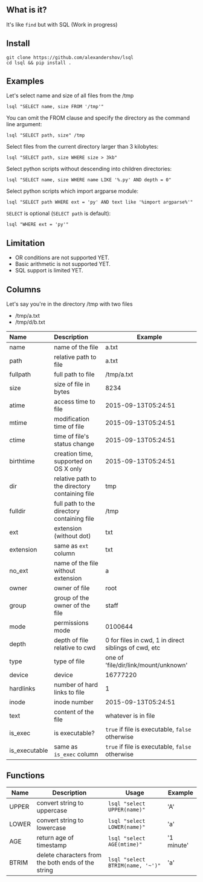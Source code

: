 ## What is it?
It's like `find` but with SQL (Work in progress)

## Install
```shell
git clone https://github.com/alexandershov/lsql
cd lsql && pip install .
```

## Examples
Let's select name and size of all files from the /tmp
```shell
lsql "SELECT name, size FROM '/tmp'"
```

You can omit the FROM clause and specify the directory as the command line argument:
```shell
lsql "SELECT path, size" /tmp
```

Select files from the current directory larger than 3 kilobytes:
```shell
lsql "SELECT path, size WHERE size > 3kb"
```

Select python scripts without descending into children directories:
```shell
lsql "SELECT name, size WHERE name LIKE '%.py' AND depth = 0"
```

Select python scripts which import argparse module:
```shell
lsql "SELECT path WHERE ext = 'py' AND text like '%import argparse%'"
 ```
 
`SELECT` is optional (`SELECT path` is default):
```shell
lsql "WHERE ext = 'py'"
```
 
## Limitation
* OR conditions are not supported YET. 
* Basic arithmetic is not supported YET.
* SQL support is limited YET.
 
## Columns
Let's say you're in the directory /tmp with two files
* /tmp/a.txt
* /tmp/d/b.txt

| Name  | Description  | Example |
| :---- | :----------- | ----- |
| name | name of the file | a.txt |
| path | relative path to file | a.txt |
| fullpath | full path to file | /tmp/a.txt|
| size | size of file in bytes | 8234 |
| atime | access time to file | 2015-09-13T05:24:51 |
| mtime | modification time of file | 2015-09-13T05:24:51 |
| ctime | time of file's status change | 2015-09-13T05:24:51 |
| birthtime | creation time, supported on OS X only | 2015-09-13T05:24:51 |
| dir | relative path to the directory containing file| tmp |
| fulldir | full path to the directory containing file | /tmp |
| ext | extension (without dot) | txt |
| extension | same as `ext` column | txt |
| no_ext | name of the file without extension | a |
| owner | owner of file | root |
| group | group of the owner of the file | staff |
| mode | permissions mode | 0100644 |
| depth | depth of file relative to cwd | 0 for files in cwd, 1 in direct siblings of cwd, etc|
| type | type of file | one of 'file/dir/link/mount/unknown' |
| device | device | 16777220 |
| hardlinks | number of hard links to file | 1 |
| inode | inode number | 2015-09-13T05:24:51 |
| text | content of the file | whatever is in file |
| is_exec | is executable? | `true` if file is executable, `false` otherwise |
| is_executable | same as `is_exec` column | `true` if file is executable, `false` otherwise |

## Functions
| Name  | Description  | Usage | Example |
| ----  | -----------  | ----- | ------- |
| UPPER | convert string to uppercase | `lsql "select UPPER(name)"` | 'A' |
| LOWER | convert string to lowercase | `lsql "select LOWER(name)"` | 'a' |
| AGE | return age of timestamp | `lsql "select AGE(mtime)"` | '1 minute' |
| BTRIM | delete characters from the both ends of the string | `lsql "select BTRIM(name, '~')"` | 'a' |
